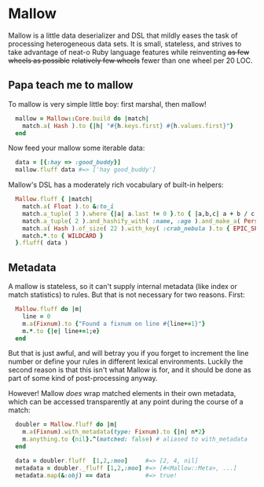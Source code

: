 # Mallow #

Mallow is a little data deserializer and DSL that mildly eases the task of processing heterogeneous data sets. It is small, stateless, and strives to take advantage of neat-o Ruby language features while reinventing ~~as few wheels as possible~~ ~~relatively few wheels~~ fewer than one wheel per 20 LOC.

## Papa teach me to mallow ##

To mallow is very simple little boy: first marshal, then mallow!

```ruby
  mallow = Mallow::Core.build do |match|
    match.a( Hash ).to {|h| "#{h.keys.first} #{h.values.first}"}
  end
```
Now feed your mallow some iterable data:
```ruby
  data = [{:hay => :good_buddy}]
  mallow.fluff data #=> ['hay good_buddy']
```
Mallow's DSL has a moderately rich vocabulary of built-in helpers:
```ruby
  Mallow.fluff { |match|
    match.a( Float ).to &:to_i
    match.a_tuple( 3 ).where {|a| a.last != 0 }.to { |a,b,c| a + b / c }
    match.a_tuple( 2 ).and_hashify_with( :name, :age ).and_make_a( Person ).and &:save!
    match.a( Hash ).of_size( 22 ).with_key( :crab_nebula ).to { EPIC_SPACE_JOURNEY }
    match.*.to { WILDCARD }
  }.fluff( data )
```

## Metadata ##

A mallow is stateless, so it can't supply internal metadata (like index or match statistics) to rules. But that is not necessary for two reasons. First:
```ruby
  Mallow.fluff do |m|
    line = 0
    m.a(Fixnum).to {"Found a fixnum on line #{line+=1}"}
    m.*.to {|e| line+=1;e}
  end
```
But that is just awful, and will betray you if you forget to increment the line number or define your rules in different lexical environments. Luckily the second reason is that this isn't what Mallow is for, and it should be done as part of some kind of post-processing anyway.

However! Mallow _does_ wrap matched elements in their own metadata, which can be accessed transparently at any point during the course of a match:
```ruby
  doubler = Mallow.fluff do |m|
    m.a(Fixnum).with_metadata(type: Fixnum).to {|n| n*2}
    m.anything.to {nil}.^(matched: false) # aliased to with_metadata
  end

  data = doubler.fluff  [1,2,:moo]     #=> [2, 4, nil]
  metadata = doubler._fluff [1,2,:moo] #=> [#<Mallow::Meta>, ...]
  metadata.map(&:obj) == data          #=> true!
```

